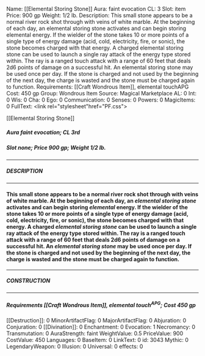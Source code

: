 Name: [[Elemental Storing Stone]]
Aura: faint evocation
CL: 3
Slot: item
Price: 900 gp
Weight: 1/2 lb.
Description: This small stone appears to be a normal river rock shot through with veins of white marble. At the beginning of each day, an elemental storing stone activates and can begin storing elemental energy. If the wielder of the stone takes 10 or more points of a single type of energy damage (acid, cold, electricity, fire, or sonic), the stone becomes charged with that energy. A charged elemental storing stone can be used to launch a single ray attack of the energy type stored within. The ray is a ranged touch attack with a range of 60 feet that deals 2d6 points of damage on a successful hit. An elemental storing stone may be used once per day. If the stone is charged and not used by the beginning of the next day, the charge is wasted and the stone must be charged again to function.
Requirements: [[Craft Wondrous Item]], elemental touchAPG
Cost: 450 gp
Group: Wondrous Item
Source: Magical Marketplace
AL: 0
Int: 0
Wis: 0
Cha: 0
Ego: 0
Communication: 0
Senses: 0
Powers: 0
MagicItems: 0
FullText: <link rel="stylesheet"href="PF.css"><div class="heading"><p class="alignleft">[[Elemental Storing Stone]]</p><div style="clear: both;"></div></div><div><h5><b>Aura </b>faint evocation; <b>CL </b>3rd</h5><h5><b>Slot </b>none; <b>Price </b>900 gp; <b>Weight </b>1/2 lb.</h5></div><hr/><div><h5><b>DESCRIPTION</b></h5></div><hr/><div><h4><p>This small stone appears to be a normal river rock shot through with veins of white marble. At the beginning of each day, an <i><i>elemental</i> storing stone</i> activates and can begin storing <i>elemental</i> energy. If the wielder of the stone takes 10 or more points of a single type of energy damage (acid, cold, electricity, fire, or sonic), the stone becomes charged with that energy. A charged <i><i>elemental</i> storing stone</i> can be used to launch a single ray attack of the energy type stored within. The ray is a ranged touch attack with a range of 60 feet that deals 2d6 points of damage on a successful hit. An <i><i>elemental</i> storing stone</i> may be used once per day. If the stone is charged and not used by the beginning of the next day, the charge is wasted and the stone must be charged again to function.</p></h4></div><hr/><div><h5><b>CONSTRUCTION</b></h5></div><hr/><div><h5><b>Requirements </b>[[Craft Wondrous Item]], <i>elemental touch<sup>APG</sup></i>; <b>Cost </b>450 gp</h5></div>
[[Destruction]]: 0
MinorArtifactFlag: 0
MajorArtifactFlag: 0
Abjuration: 0
Conjuration: 0
[[Divination]]: 0
Enchantment: 0
Evocation: 1
Necromancy: 0
Transmutation: 0
AuraStrength: faint
WeightValue: 0.5
PriceValue: 900
CostValue: 450
Languages: 0
BaseItem: 0
LinkText: 0
id: 3043
Mythic: 0
LegendaryWeapon: 0
Illusion: 0
Universal: 0
effects: 0
